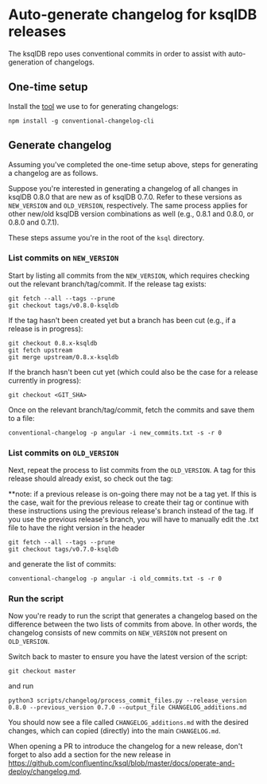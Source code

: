 # Auto-generate changelog for ksqlDB releases

The ksqlDB repo uses conventional commits in order to assist with auto-generation of changelogs.

## One-time setup

Install the [tool](https://github.com/conventional-changelog/conventional-changelog/tree/master/packages/conventional-changelog-cli) we use to for generating changelogs:
```
npm install -g conventional-changelog-cli
```

## Generate changelog

Assuming you've completed the one-time setup above, steps for generating a changelog are as follows.

Suppose you're interested in generating a changelog of all changes in ksqlDB 0.8.0 that are new as of ksqlDB 0.7.0. Refer to these versions as `NEW_VERSION` and `OLD_VERSION`, respectively. The same process applies for other new/old ksqlDB version combinations as well (e.g., 0.8.1 and 0.8.0, or 0.8.0 and 0.7.1).

These steps assume you're in the root of the `ksql` directory.

### List commits on `NEW_VERSION`

Start by listing all commits from the `NEW_VERSION`, which requires checking out the relevant branch/tag/commit. If the release tag exists:
```
git fetch --all --tags --prune
git checkout tags/v0.8.0-ksqldb
```
If the tag hasn't been created yet but a branch has been cut (e.g., if a release is in progress):
```
git checkout 0.8.x-ksqldb
git fetch upstream
git merge upstream/0.8.x-ksqldb
```
If the branch hasn't been cut yet (which could also be the case for a release currently in progress):
```
git checkout <GIT_SHA>
```

Once on the relevant branch/tag/commit, fetch the commits and save them to a file:
```
conventional-changelog -p angular -i new_commits.txt -s -r 0
```

### List commits on `OLD_VERSION`

Next, repeat the process to list commits from the `OLD_VERSION`. A tag for this release should already exist, so check out the tag:
 
**note: if a previous release is on-going there may not be a tag yet. If this is the case, wait for the previous release to create
their tag or continue with these instructions using the previous release's branch instead of the tag. If you use the previous release's branch,
you will have to manually edit the .txt file to have the right version in the header
```
git fetch --all --tags --prune
git checkout tags/v0.7.0-ksqldb
```
and generate the list of commits:
```
conventional-changelog -p angular -i old_commits.txt -s -r 0
```

### Run the script

Now you're ready to run the script that generates a changelog based on the difference between the two lists of commits from above. In other words, the changelog consists of new commits on `NEW_VERSION` not present on `OLD_VERSION`.

Switch back to master to ensure you have the latest version of the script:
```
git checkout master
```
and run
```
python3 scripts/changelog/process_commit_files.py --release_version 0.8.0 --previous_version 0.7.0 --output_file CHANGELOG_additions.md
```

You should now see a file called `CHANGELOG_additions.md` with the desired changes, which can copied (directly) into the main `CHANGELOG.md`.

When opening a PR to introduce the changelog for a new release, don't forget to also add a section for the new release in
https://github.com/confluentinc/ksql/blob/master/docs/operate-and-deploy/changelog.md.
